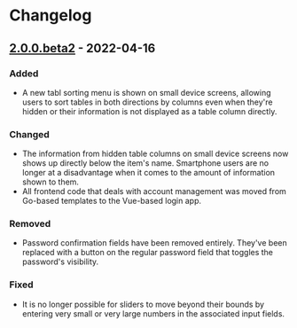 # Changelog

## [2.0.0.beta2] - 2022-04-16

### Added
- A new tabl sorting menu is shown on small device screens, allowing users to
  sort tables in both directions by columns even when they're hidden or their
  information is not displayed as a table column directly.

### Changed
- The information from hidden table columns on small device screens now shows
  up directly below the item's name. Smartphone users are no longer at a
  disadvantage when it comes to the amount of information shown to them.
- All frontend code that deals with account management was moved from Go-based
  templates to the Vue-based login app.

### Removed
- Password confirmation fields have been removed entirely. They've been
  replaced with a button on the regular password field that toggles the
  password's visibility.

### Fixed
- It is no longer possible for sliders to move beyond their bounds by entering
  very small or very large numbers in the associated input fields.

[2.0.0.beta2]: https://github.com/and-rad/heyapple/compare/v2.0.0.beta1...v2.0.0.beta2